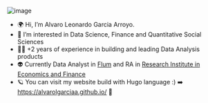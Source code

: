 ![image](https://user-images.githubusercontent.com/83801351/162625407-1522c9fb-6a67-481f-9ad0-509cd9c8c724.png)

- 🌍 Hi, I’m Alvaro Leonardo Garcia Arroyo.
- 🚀 I’m interested in Data Science, Finance and Quantitative Social Sciences
- 👨‍🚀 +2 years of experience in building and leading Data Analysis products
- 👽 Currently Data Analyst in [Flum](https://agenciaflum.com/) and RA in [Research Institute in Economics and Finance](https://ri-ef.com/research-assistant/)
- 🪐 You can visit my website build with Hugo language :) ➡️ https://alvarolgarciaa.github.io/ 🤪


<!---
AlvaroLGarciaA/AlvaroLGarciaA is a ✨ special ✨ repository because its `README.md` (this file) appears on your GitHub profile.
You can click the Preview link to take a look at your changes.
--->
